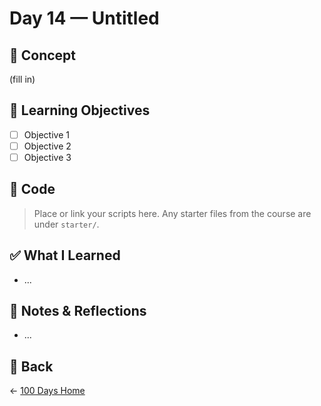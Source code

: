 # Day 14 — Untitled

## 🐍 Concept
(fill in)

## 🎯 Learning Objectives
- [ ] Objective 1
- [ ] Objective 2
- [ ] Objective 3

## 📜 Code
> Place or link your scripts here. Any starter files from the course are under `starter/`.

## ✅ What I Learned
- ...

## 📓 Notes & Reflections
- ...

## 🔗 Back
← [100 Days Home](../README.md)
